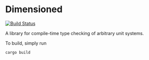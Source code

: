 Dimensioned
=====
[![Build Status](https://travis-ci.org/paholg/dimensioned.svg?branch=master)](https://travis-ci.org/paholg/dimensioned)

A library for compile-time type checking of arbitrary unit systems.

To build, simply run
```
cargo build
```
